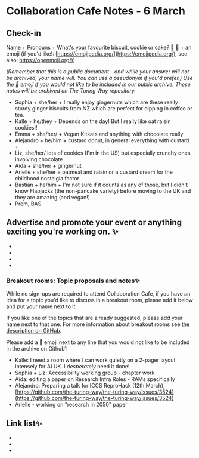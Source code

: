 # Collaboration Cafe Notes - 6 March

## Check-in

Name + Pronouns + What's your favourite biscuit, cookie or cake? 🍪 🍰 + an emoji (if you'd like!: [https://emojipedia.org/](https://emojipedia.org/), see also: [https://openmoji.org/)](https://openmoji.org/))

*(Remember that this is a public document - and while your answer will not be archived, your name will. You can use a pseudonym if you'd prefer.) Use the 🤫 emoji if you would not like to be included in our public archive. These notes will be archived on The Turing Way repository.*

* Sophia + she/her + I really enjoy gingernuts which are these really sturdy ginger biscuits from NZ which are perfect for dipping in coffee or tea.
* Kalle + he/they + Depends on the day! But I really like oat raisin cookies!!
* Emma + she/her/ + Vegan Kitkats and anything with chocolate really
* Alejandro + he/him + custard donut, in general everything with custard +
* Liz, she/her/ lots of cookies (I'm in the US) but especially crunchy ones involving chocolate
* Aida + she/her + gingernut
* Arielle + she/her + oatmeal and raisin or a custard cream for the childhood nostalgia factor
* Bastian + he/him + I'm not sure if it counts as any of those, but I didn't know Flapjacks (the non-pancake variety) before moving to the UK and they are amazing (and vegan!)
* Prem, BAS

## Advertise and promote your event or anything exciting you're working on. ✨
*
*
*
*

### Breakout rooms: Topic proposals and notes✨

While no sign-ups are required to attend Collaboration Cafe, if you have an idea for a topic you'd like to discuss in a breakout room, please add it below and put your name next to it.

If you like one of the topics that are already suggested, please add your name next to that one. For more information about breakout rooms see [the description on GitHub](https://github.com/alan-turing-institute/the-turing-way/blob/main/project_management/online-collaboration-cafe.md#breakout-rooms).

Please add a 🤫 emoji next to any line that you would not like to be included in the archive on Github1

* Kalle: I need a room where I can work quietly on a 2-pager layout intensely for AI UK. I _desperately_ need it done!
* Sophia + Liz: Accessibility working group - chapter work
* Aida: editing a paper on Research Infra Roles - RAMs specifically
* Alejandro: Preparing a talk for ICCS ReproHack (12th March), [https://github.com/the-turing-way/the-turing-way/issues/3524](https://github.com/the-turing-way/the-turing-way/issues/3524)
* Arielle - working on "research in 2050" paper

## Link list✨
*
*
*

